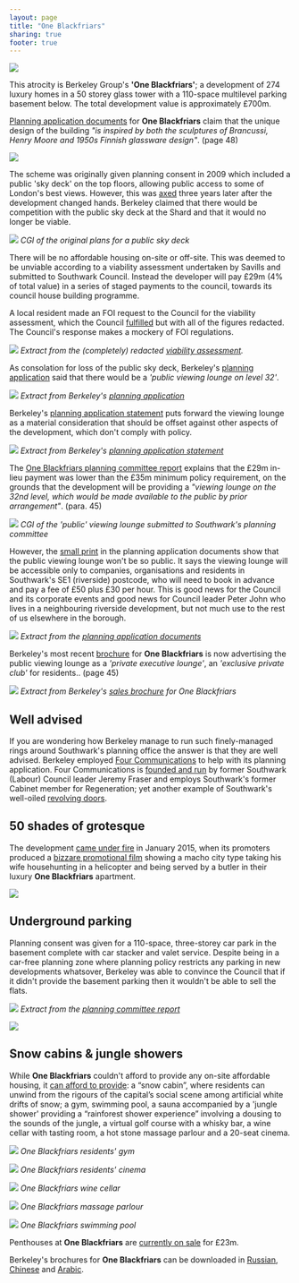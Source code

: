 ```yaml
---
layout: page
title: "One Blackfriars"
sharing: true
footer: true
---
```

![](/img/obcgi.jpg)

This atrocity is Berkeley Group's __'One Blackfriars'__; a development of 274 luxury homes in a 50 storey glass tower with a 110-space multilevel parking basement below. The total development value is approximately £700m.

[Planning application documents](http://planbuild.southwark.gov.uk/documents/?GetDocument=%7b%7b%7b!yEWdLLdNR%2bJj86NpOhjqfw%3d%3d!%7d%7d%7d) for __One Blackfriars__ claim that the unique design of the building _"is inspired by both the sculptures of Brancussi, Henry Moore and 1950s Finnish glassware design"_. (page 48) 

![](/img/obdesign.png)

The scheme was originally given planning consent in 2009 which included a public 'sky deck' on the top floors, allowing public access to some of London's best views. However, this was [axed](http://www.london-se1.co.uk/news/view/5776) three years later after the development changed hands. Berkeley claimed that there would be competition with the public sky deck at the Shard and that it would no longer be viable.

![](/img/bctoptower.png)
*CGI of the original plans for a public sky deck*

There will be no affordable housing on-site or off-site. This was deemed to be unviable according to a viability assessment undertaken by Savills and submitted to Southwark Council. Instead the developer will pay £29m (4% of total value) in a series of staged payments to the council, towards its council house building programme.

A local resident made an FOI request to the Council for the viability assessment, which the Council [fulfilled](https://www.whatdotheyknow.com/request/226757/response/575472/attach/2/141022%20part%201%20attachment%201.pdf) but with all of the figures redacted. The Council's response makes a mockery of FOI regulations.

![](/img/obfvaredacted.png)
*Extract from the (completely) redacted [viability assessment](https://www.whatdotheyknow.com/request/226757/response/575472/attach/2/141022%20part%201%20attachment%201.pdf).* 

As consolation for loss of the public sky deck, Berkeley's [planning application](/img/oneblackfriarsplanningapplication.pdf) said that there would be a _'public viewing lounge on level 32'_. 

![](/img/publicviewinglounge.png)
*Extract from Berkeley's [planning application](/img/oneblackfriarsplanningapplication.pdf)*

Berkeley's [planning application statement](http://planbuild.southwark.gov.uk/documents/?GetDocument=%7b%7b%7b!28pvllAgL%2bwF8rb4Xe8zyw%3d%3d!%7d%7d%7d) puts forward the viewing lounge as a material consideration that should be offset against other aspects of the development, which don't comply with policy.

![](/img/viewingloungeps.png)
*Extract from Berkeley's [planning application statement](http://planbuild.southwark.gov.uk/documents/?GetDocument=%7b%7b%7b!28pvllAgL%2bwF8rb4Xe8zyw%3d%3d!%7d%7d%7d)*

The [One Blackfriars planning committee report](http://planbuild.southwark.gov.uk/documents/?GetDocument=%7b%7b%7b!N3XzHN1XX76Wjzxddhd13g%3d%3d!%7d%7d%7d) explains that the £29m in-lieu payment was lower than the £35m minimum policy requirement, on the grounds that the development will be providing a _"viewing lounge on the 32nd level, which would be made available to the public by prior arrangement"_. (para. 45) 

![](http://www.london-se1.co.uk/news/imageuploads/1349877689_80.177.117.97.jpg)
*CGI of the 'public' viewing lounge submitted to Southwark's planning committee*

However, the [small print](http://planbuild.southwark.gov.uk/documents/?GetDocument=%7b%7b%7b!sk%2bEbHwM0x7SbbHfJ%2bPlUg%3d%3d!%7d%7d%7d) in the planning application documents show that the public viewing lounge won't be so public. It says the viewing lounge will be accessible only to companies, organisations and residents in Southwark's SE1 (riverside) postcode, who will need to book in advance and pay a fee of £50 plus £30 per hour. This is good news for the Council and its corporate events and good news for Council leader Peter John who lives in a neighbouring riverside development, but not much use to the rest of us elsewhere in the borough.

![](/img/viewingloungecs.png)
*Extract from the [planning application documents](http://planbuild.southwark.gov.uk/documents/?GetDocument=%7b%7b%7b!yEWdLLdNR%2bJj86NpOhjqfw%3d%3d!%7d%7d%7d)*

Berkeley's most recent [brochure](/img/oneblackfriarsbrochure.pdf) for __One Blackfriars__ is now advertising the public viewing lounge as a _'private executive lounge'_, an _'exclusive private club'_ for residents.. (page 45)

![](/img/executivelounge.png)
*Extract from Berkeley's [sales brochure](/img/oneblackfriarsbrochure.pdf) for One Blackfriars*

## Well advised
If you are wondering how Berkeley manage to run such finely-managed rings around Southwark's planning office the answer is that they are well advised. Berkeley employed [Four Communications](http://fourcommunications.com) to help with its planning application. Four Communications is [founded and run](http://35percent.org/2014-10-19-gamekeepers-turned-poachers/) by former Southwark (Labour) Council leader Jeremy Fraser and employs Southwark's former Cabinet member for Regeneration; yet another example of Southwark's well-oiled [revolving doors](http://35percent.org/revolving-doors).  

## 50 shades of grotesque
The development [came under fire](http://www.standard.co.uk/news/london/luxury-london-flat-advert-branded-the-creepiest-thing-you-will-ever-see-9966793.html) in January 2015, when its promoters produced a [bizzare promotional film](http://uk.businessinsider.com/bizarre-one-blackfriars-ad-from-new-homes-london-2015-1) showing a macho city type taking his wife househunting in a helicopter and being served by a butler in their luxury __One Blackfriars__ apartment.

![](/img/obmacho.jpg)

## Underground parking
Planning consent was given for a 110-space, three-storey car park in the basement complete with car stacker and valet service. Despite being in a car-free planning zone where planning policy restricts any parking in new developments whatsover, Berkeley was able to convince the Council that if it didn't provide the basement parking then it wouldn't be able to sell the flats.

![](/img/oborparking.png)
*Extract from the [planning committee report](http://planbuild.southwark.gov.uk/documents/?GetDocument=%7b%7b%7b!N3XzHN1XX76Wjzxddhd13g%3d%3d!%7d%7d%7d)*

![](/img/undergroundparking.jpg)

## Snow cabins & jungle showers
While __One Blackfriars__ couldn't afford to provide any on-site affordable housing, it [can afford to provide](https://www.theguardian.com/uk-news/2016/dec/28/snow-cabins-jungle-showers-latest-perks-luxury-london-flat): a “snow cabin”, where residents can unwind from the rigours of the capital’s social scene among artificial white drifts of snow; a gym, swimming pool, a sauna accompanied by a 'jungle shower' providing a “rainforest shower experience” involving a dousing to the sounds of the jungle, a virtual golf course with a whisky bar, a wine cellar with tasting room, a hot stone massage parlour and a 20-seat cinema. 

![](/img/obgym.png)
*One Blackfriars residents' gym*

![](/img/obcinema.png)
*One Blackfriars residents' cinema*

![](/img/obwinecellar.png)
*One Blackfriars wine cellar*

![](/img/obmassageparlour.png)
*One Blackfriars massage parlour*

![](/img/obpool.png)
*One Blackfriars swimming pool*

Penthouses at __One Blackfriars__ are [currently on sale](http://www.telegraph.co.uk/property/buy/one-blackfriars-an-exclusive-look-inside-the-vase-londons-newest/) for £23m.

Berkeley's brochures for __One Blackfriars__ can be downloaded in [Russian](/img/obrussian.pdf), [Chinese](/img/obchinese.pdf) and [Arabic](/img/obarabic.pdf).

